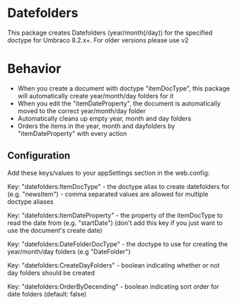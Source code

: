 # Datefolders
This package creates Datefolders (year/month(/day)) for the specified doctype for Umbraco 8.2.x+. For older versions please use v2

# Behavior
- When you create a document with doctype "itemDocType", this package will automatically create year/month/day folders for it
- When you edit the "itemDateProperty", the document is automatically moved to the correct year/month/day folder
- Automatically cleans up empty year, month and day folders
- Orders the items in the year, month and dayfolders by "itemDateProperty" with every action

## Configuration
Add these keys/values to your appSettings section in the web.config:

Key: "datefolders:ItemDocType" - the doctype alias to create datefolders for (e.g. "newsItem") - comma separated values are allowed for multiple doctype aliases 

Key: "datefolders:ItemDateProperty" - the property of the itemDocType to read the date from (e.g. "startDate") (don't add this key if you just want to use the document's create date)

Key: "datefolders:DateFolderDocType" - the doctype to use for creating the year/month/day folders (e.g "DateFolder")

Key: "datefolders:CreateDayFolders" - boolean indicating whether or not day folders should be created

Key: "datefolders:OrderByDecending"  - boolean indicating sort order for date folders (default: false)